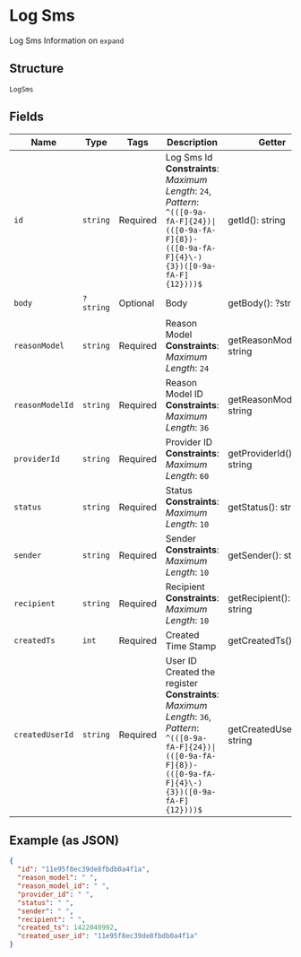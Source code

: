 
# Log Sms

Log Sms Information on `expand`

## Structure

`LogSms`

## Fields

| Name | Type | Tags | Description | Getter | Setter |
|  --- | --- | --- | --- | --- | --- |
| `id` | `string` | Required | Log Sms Id<br>**Constraints**: *Maximum Length*: `24`, *Pattern*: `^(([0-9a-fA-F]{24})\|(([0-9a-fA-F]{8})-(([0-9a-fA-F]{4}\-){3})([0-9a-fA-F]{12})))$` | getId(): string | setId(string id): void |
| `body` | `?string` | Optional | Body | getBody(): ?string | setBody(?string body): void |
| `reasonModel` | `string` | Required | Reason Model<br>**Constraints**: *Maximum Length*: `24` | getReasonModel(): string | setReasonModel(string reasonModel): void |
| `reasonModelId` | `string` | Required | Reason Model ID<br>**Constraints**: *Maximum Length*: `36` | getReasonModelId(): string | setReasonModelId(string reasonModelId): void |
| `providerId` | `string` | Required | Provider ID<br>**Constraints**: *Maximum Length*: `60` | getProviderId(): string | setProviderId(string providerId): void |
| `status` | `string` | Required | Status<br>**Constraints**: *Maximum Length*: `10` | getStatus(): string | setStatus(string status): void |
| `sender` | `string` | Required | Sender<br>**Constraints**: *Maximum Length*: `10` | getSender(): string | setSender(string sender): void |
| `recipient` | `string` | Required | Recipient<br>**Constraints**: *Maximum Length*: `10` | getRecipient(): string | setRecipient(string recipient): void |
| `createdTs` | `int` | Required | Created Time Stamp | getCreatedTs(): int | setCreatedTs(int createdTs): void |
| `createdUserId` | `string` | Required | User ID Created the register<br>**Constraints**: *Maximum Length*: `36`, *Pattern*: `^(([0-9a-fA-F]{24})\|(([0-9a-fA-F]{8})-(([0-9a-fA-F]{4}\-){3})([0-9a-fA-F]{12})))$` | getCreatedUserId(): string | setCreatedUserId(string createdUserId): void |

## Example (as JSON)

```json
{
  "id": "11e95f8ec39de8fbdb0a4f1a",
  "reason_model": " ",
  "reason_model_id": " ",
  "provider_id": " ",
  "status": " ",
  "sender": " ",
  "recipient": " ",
  "created_ts": 1422040992,
  "created_user_id": "11e95f8ec39de8fbdb0a4f1a"
}
```

